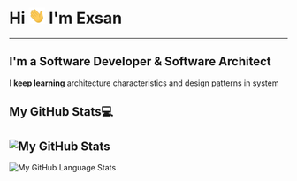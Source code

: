 # Hi <img src="https://raw.githubusercontent.com/ABSphreak/ABSphreak/master/gifs/Hi.gif" width="30px"> I'm Exsan
---
## I'm a Software Developer & Software Architect

I **keep learning** architecture characteristics and design patterns in system
## My GitHub Stats💻
![My GitHub Stats](https://github-readme-stats.vercel.app/api/?username=ehsangh7&count_private=true&theme=tokyonight&showicons=true)
---
![My GitHub Language Stats](https://github-readme-stats.vercel.app/api/top-langs/?username=ehsangh7&langs_count=5&theme=tokyonight)

<!-- ![](https://github.com/ehsangh7/github-stats/blob/master/generated/overview.svg) -->

